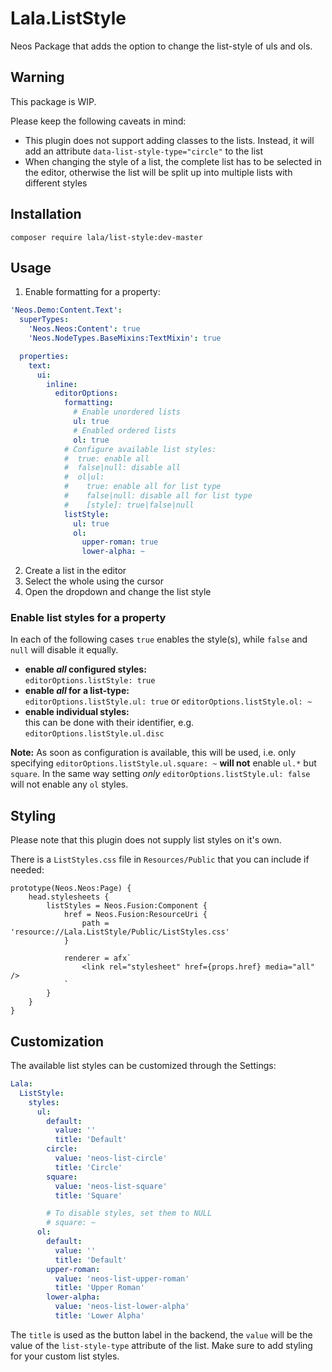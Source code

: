 # Lala.ListStyle
Neos Package that adds the option to change the list-style of uls and ols.

## Warning
This package is WIP.

Please keep the following caveats in mind:
* This plugin does not support adding classes to the lists. Instead, it will add an attribute `data-list-style-type="circle"` to the list
* When changing the style of a list, the complete list has to be selected in the editor, otherwise the list will be split up into multiple lists with different styles

## Installation
`composer require lala/list-style:dev-master`

## Usage

1. Enable formatting for a property:
```yaml
'Neos.Demo:Content.Text':
  superTypes:
    'Neos.Neos:Content': true
    'Neos.NodeTypes.BaseMixins:TextMixin': true

  properties:
    text:
      ui:
        inline:
          editorOptions:
            formatting:
              # Enable unordered lists
              ul: true
              # Enabled ordered lists
              ol: true
            # Configure available list styles:
            #  true: enable all
            #  false|null: disable all
            #  ol|ul:
            #    true: enable all for list type
            #    false|null: disable all for list type
            #    [style]: true|false|null
            listStyle:
              ul: true
              ol:
                upper-roman: true
                lower-alpha: ~
```
2. Create a list in the editor
3. Select the whole using the cursor
4. Open the dropdown and change the list style

### Enable list styles for a property
In each of the following cases `true` enables the style(s), while `false` and `null` will disable it equally.
* **enable _all_ configured styles:**  
  `editorOptions.listStyle: true`
* **enable _all_ for a list-type:**  
  `editorOptions.listStyle.ul: true` or `editorOptions.listStyle.ol: ~`
* **enable individual styles:**  
  this can be done with their identifier, e.g. `editorOptions.listStyle.ul.disc`

**Note:** As soon as configuration is available, this will be used, i.e. only specifying `editorOptions.listStyle.ul.square: ~` **will not** enable `ul.*` but `square`.
In the same way setting _only_ `editorOptions.listStyle.ul: false` will not enable any `ol` styles.

## Styling
Please note that this plugin does not supply list styles on it's own.

There is a `ListStyles.css` file in `Resources/Public` that you can include if needed:

```
prototype(Neos.Neos:Page) {
    head.stylesheets {
        listStyles = Neos.Fusion:Component {
            href = Neos.Fusion:ResourceUri {
                path = 'resource://Lala.ListStyle/Public/ListStyles.css'
            }

            renderer = afx`
                <link rel="stylesheet" href={props.href} media="all" />
            `
        }
    }
}
```

## Customization
The available list styles can be customized through the Settings:

```yaml
Lala:
  ListStyle:
    styles:
      ul:
        default:
          value: ''
          title: 'Default'
        circle:
          value: 'neos-list-circle'
          title: 'Circle'
        square:
          value: 'neos-list-square'
          title: 'Square'

        # To disable styles, set them to NULL
        # square: ~
      ol:
        default:
          value: ''
          title: 'Default'
        upper-roman:
          value: 'neos-list-upper-roman'
          title: 'Upper Roman'
        lower-alpha:
          value: 'neos-list-lower-alpha'
          title: 'Lower Alpha'
```

The `title` is used as the button label in the backend, the `value` will be the value of the `list-style-type` attribute of the list.
Make sure to add styling for your custom list styles.
